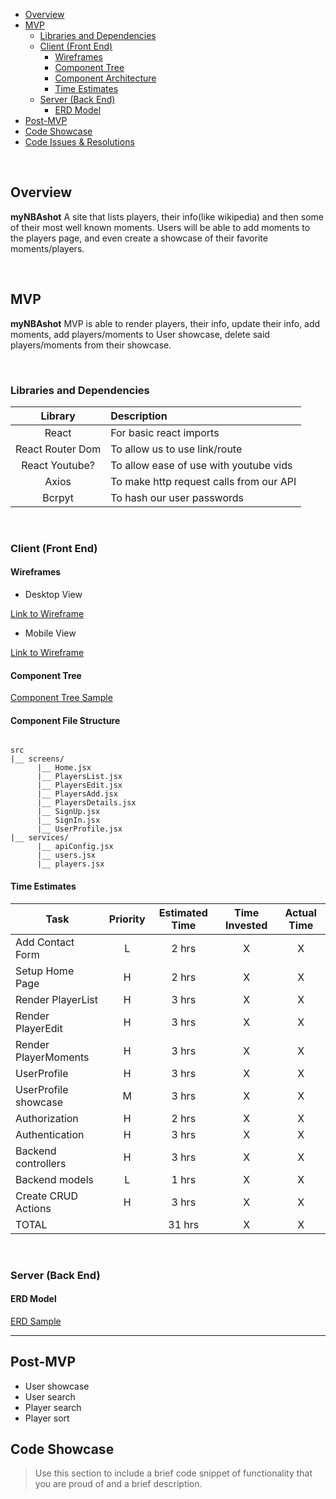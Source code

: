 - [Overview](#overview)
- [MVP](#mvp)
  - [Libraries and Dependencies](#libraries-and-dependencies)
  - [Client (Front End)](#client-front-end)
    - [Wireframes](#wireframes)
    - [Component Tree](#component-tree)
    - [Component Architecture](#component-architecture)
    - [Time Estimates](#time-estimates)
  - [Server (Back End)](#server-back-end)
    - [ERD Model](#erd-model)
- [Post-MVP](#post-mvp)
- [Code Showcase](#code-showcase)
- [Code Issues & Resolutions](#code-issues--resolutions)

<br>

## Overview

**myNBAshot** A site that lists players, their info(like wikipedia) and then some of their most well known moments. Users will be able to add moments to the players page, and even create a showcase of their favorite moments/players.

<br>

## MVP

**myNBAshot** MVP is able to render players, their info, update their info, add moments, add players/moments to User showcase, delete said players/moments from their showcase.

<br>

### Libraries and Dependencies

|     Library      | Description                             |
| :--------------: | :-------------------------------------- |
|      React       | For basic react imports                 |
| React Router Dom | To allow us to use link/route           |
|  React Youtube?  | To allow ease of use with youtube vids  |
|      Axios       | To make http request calls from our API |
|      Bcrpyt      | To hash our user passwords              |

<br>

### Client (Front End)

#### Wireframes

- Desktop View

[Link to Wireframe](https://www.figma.com/file/Th98OEvqXEuNYqooCYw6tv/myNBAshot?node-id=0%3A1)

- Mobile View

[Link to Wireframe](https://www.figma.com/file/PsJCzlGJS5qx6lpwzYuI0z/myNBAshot-mobile?node-id=0%3A1)

#### Component Tree

[Component Tree Sample](https://whimsical.com/Tv3yjGbGpiqm6erVt45ezK)

#### Component File Structure

```structure

src
|__ screens/
      |__ Home.jsx
      |__ PlayersList.jsx
      |__ PlayersEdit.jsx
      |__ PlayersAdd.jsx
      |__ PlayersDetails.jsx
      |__ SignUp.jsx
      |__ SignIn.jsx
      |__ UserProfile.jsx
|__ services/
      |__ apiConfig.jsx
      |__ users.jsx
      |__ players.jsx

```

#### Time Estimates

| Task                 | Priority | Estimated Time | Time Invested | Actual Time |
| -------------------- | :------: | :------------: | :-----------: | :---------: |
| Add Contact Form     |    L     |     2 hrs      |       X       |      X      |
| Setup Home Page      |    H     |     2 hrs      |       X       |      X      |
| Render PlayerList    |    H     |     3 hrs      |       X       |      X      |
| Render PlayerEdit    |    H     |     3 hrs      |       X       |      X      |
| Render PlayerMoments |    H     |     3 hrs      |       X       |      X      |
| UserProfile          |    H     |     3 hrs      |       X       |      X      |
| UserProfile showcase |    M     |     3 hrs      |       X       |      X      |
| Authorization        |    H     |     2 hrs      |       X       |      X      |
| Authentication       |    H     |     3 hrs      |       X       |      X      |
| Backend controllers  |    H     |     3 hrs      |       X       |      X      |
| Backend models       |    L     |     1 hrs      |       X       |      X      |
| Create CRUD Actions  |    H     |     3 hrs      |       X       |      X      |
| TOTAL                |          |     31 hrs     |       X       |      X      |

<br>

### Server (Back End)

#### ERD Model

[ERD Sample](https://drive.google.com/file/d/1VTcqX-fW4dFph7RBKzOZ9_mdYBFljrVL/view?usp=sharing)
<br>

---

## Post-MVP

- User showcase
- User search
- Player search
- Player sort

## Code Showcase

> Use this section to include a brief code snippet of functionality that you are proud of and a brief description.
